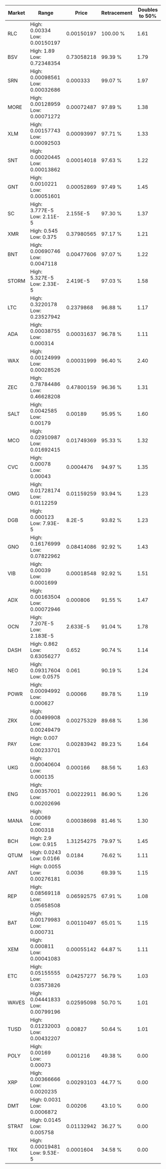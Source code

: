 | Market | Range | Price| Retracement | Doubles to 50% |
| --- | --- | --- | --- | --- |
| RLC | High: 0.00334<br />Low: 0.00150197 | 0.00150197 | 100.00 % | 1.61 |
| BSV | High: 1.89<br />Low: 0.72348354 | 0.73058218 | 99.39 % | 1.79 |
| SRN | High: 0.00098561<br />Low: 0.00032686 | 0.000333 | 99.07 % | 1.97 |
| MORE | High: 0.00128959<br />Low: 0.00071272 | 0.00072487 | 97.89 % | 1.38 |
| XLM | High: 0.00157743<br />Low: 0.00092503 | 0.00093997 | 97.71 % | 1.33 |
| SNT | High: 0.00020445<br />Low: 0.00013862 | 0.00014018 | 97.63 % | 1.22 |
| GNT | High: 0.0010221<br />Low: 0.00051601 | 0.00052869 | 97.49 % | 1.45 |
| SC | High: 3.777E-5<br />Low: 2.11E-5 | 2.155E-5 | 97.30 % | 1.37 |
| XMR | High: 0.545<br />Low: 0.375 | 0.37980565 | 97.17 % | 1.21 |
| BNT | High: 0.00690746<br />Low: 0.0047118 | 0.00477606 | 97.07 % | 1.22 |
| STORM | High: 5.327E-5<br />Low: 2.33E-5 | 2.419E-5 | 97.03 % | 1.58 |
| LTC | High: 0.3220178<br />Low: 0.23527942 | 0.2379868 | 96.88 % | 1.17 |
| ADA | High: 0.00038755<br />Low: 0.000314 | 0.00031637 | 96.78 % | 1.11 |
| WAX | High: 0.00124999<br />Low: 0.00028526 | 0.00031999 | 96.40 % | 2.40 |
| ZEC | High: 0.78784486<br />Low: 0.46628208 | 0.47800159 | 96.36 % | 1.31 |
| SALT | High: 0.0042585<br />Low: 0.00179 | 0.00189 | 95.95 % | 1.60 |
| MCO | High: 0.02910987<br />Low: 0.01692415 | 0.01749369 | 95.33 % | 1.32 |
| CVC | High: 0.00078<br />Low: 0.00043 | 0.0004476 | 94.97 % | 1.35 |
| OMG | High: 0.01728174<br />Low: 0.0112259 | 0.01159259 | 93.94 % | 1.23 |
| DGB | High: 0.000123<br />Low: 7.93E-5 | 8.2E-5 | 93.82 % | 1.23 |
| GNO | High: 0.16176999<br />Low: 0.07822962 | 0.08414086 | 92.92 % | 1.43 |
| VIB | High: 0.00039<br />Low: 0.0001699 | 0.00018548 | 92.92 % | 1.51 |
| ADX | High: 0.00163504<br />Low: 0.00072946 | 0.000806 | 91.55 % | 1.47 |
| OCN | High: 7.207E-5<br />Low: 2.183E-5 | 2.633E-5 | 91.04 % | 1.78 |
| DASH | High: 0.862<br />Low: 0.63056277 | 0.652 | 90.74 % | 1.14 |
| NEO | High: 0.09317604<br />Low: 0.0575 | 0.061 | 90.19 % | 1.24 |
| POWR | High: 0.00094992<br />Low: 0.000627 | 0.00066 | 89.78 % | 1.19 |
| ZRX | High: 0.00499908<br />Low: 0.00249479 | 0.00275329 | 89.68 % | 1.36 |
| PAY | High: 0.007<br />Low: 0.00233701 | 0.00283942 | 89.23 % | 1.64 |
| UKG | High: 0.00040604<br />Low: 0.000135 | 0.000166 | 88.56 % | 1.63 |
| ENG | High: 0.00357001<br />Low: 0.00202696 | 0.00222911 | 86.90 % | 1.26 |
| MANA | High: 0.00069<br />Low: 0.000318 | 0.00038698 | 81.46 % | 1.30 |
| BCH | High: 2.9<br />Low: 0.915 | 1.31254275 | 79.97 % | 1.45 |
| QTUM | High: 0.0243<br />Low: 0.0166 | 0.0184 | 76.62 % | 1.11 |
| ANT | High: 0.0055<br />Low: 0.00276181 | 0.0036 | 69.39 % | 1.15 |
| REP | High: 0.08569118<br />Low: 0.05658508 | 0.06592575 | 67.91 % | 1.08 |
| BAT | High: 0.00179983<br />Low: 0.000731 | 0.00110497 | 65.01 % | 1.15 |
| XEM | High: 0.000811<br />Low: 0.00041083 | 0.00055142 | 64.87 % | 1.11 |
| ETC | High: 0.05155555<br />Low: 0.03573826 | 0.04257277 | 56.79 % | 1.03 |
| WAVES | High: 0.04441833<br />Low: 0.00799196 | 0.02595098 | 50.70 % | 1.01 |
| TUSD | High: 0.01232003<br />Low: 0.00432207 | 0.00827 | 50.64 % | 1.01 |
| POLY | High: 0.00169<br />Low: 0.00073 | 0.001216 | 49.38 % | 0.00 |
| XRP | High: 0.00366666<br />Low: 0.0020235 | 0.00293103 | 44.77 % | 0.00 |
| DMT | High: 0.0031<br />Low: 0.0006872 | 0.00206 | 43.10 % | 0.00 |
| STRAT | High: 0.0145<br />Low: 0.005758 | 0.01132942 | 36.27 % | 0.00 |
| TRX | High: 0.00019481<br />Low: 9.53E-5 | 0.0001604 | 34.58 % | 0.00 |
